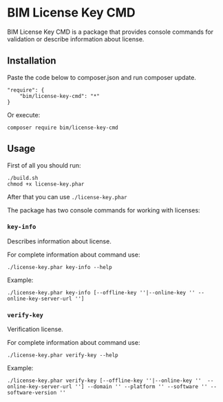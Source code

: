 # BIM License Key CMD

BIM License Key CMD is a package that provides console commands for validation or describe information about license.

## Installation

Paste the code below to composer.json and run composer update.

    "require": {
        "bim/license-key-cmd": "*"
    }

Or execute:

    composer require bim/license-key-cmd

## Usage

First of all you should run:

```
./build.sh
chmod +x license-key.phar
```

After that you can use ``` ./license-key.phar ```

The package has two console commands for working with licenses:

### `key-info`

Describes information about license.

For complete information about command use:

```
./license-key.phar key-info --help
```

Example:

```
./license-key.phar key-info [--offline-key ''|--online-key '' --online-key-server-url '']
```

### `verify-key`

Verification license.

For complete information about command use:

```
./license-key.phar verify-key --help
```

Example:

```
./license-key.phar verify-key [--offline-key ''|--online-key ''  --online-key-server-url ''] --domain '' --platform '' --software '' --software-version ''
```